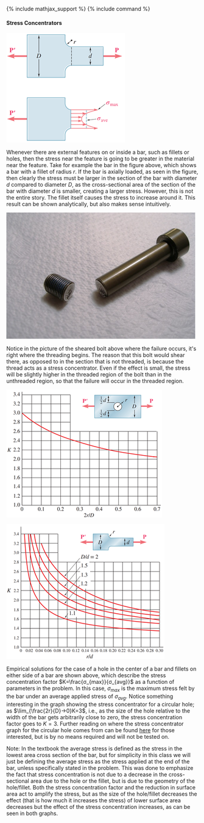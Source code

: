 {% include mathjax_support %}
{% include command %}

#### Stress Concentrators

![](./SC1.png)

Whenever there are external features on or inside a bar, such as fillets or holes, then the stress near the feature is going to be greater in the material near the feature. Take for example the bar in the figure above, which shows a bar with a fillet of radius $r$. If the bar is axially loaded, as seen in the figure, then clearly the stress must be larger in the section of the bar with diameter $d$ compared to diameter $D$, as the cross-sectional area of the section of the bar with diameter $d$ is smaller, creating a larger stress. However, this is not the entire story. The fillet itself causes the stress to increase around it. This result can be shown analytically, but also makes sense intuitively. 

![](./SC2.png)

Notice in the picture of the sheared bolt above where the failure occurs, it's right where the threading begins. The reason that this bolt would shear there, as opposed to in the section that is not threaded, is because the thread acts as a stress concentrator. Even if the effect is small, the stress will be slightly higher in the threaded region of the bolt than in the unthreaded region, so that the failure will occur in the threaded region. 

![](./SC3.png)

![](./SC4.png)

Empirical solutions for the case of a hole in the center of a bar and fillets on either side of a bar are shown above, which describe the stress concentration factor $K=\frac{σ_{max}}{σ_{avg}}$ as a function of parameters in the problem. In this case, $σ_{max}$ is the maximum stress felt by the bar under an average applied stress of $σ_{avg}$. Notice something interesting in the graph showing the stress concentrator for a circular hole; as $\lim_{\frac{2r}{D}→0}⁡K=3$, i.e., as the size of the hole relative to the width of the bar gets arbitrarily close to zero, the stress concentration factor goes to $K=3$. Further reading on where the stress concentrator graph for the circular hole comes from can be found [here](https://www.fracturemechanics.org/hole.html) for those interested, but is by no means required and will not be tested on.

Note: In the textbook the average stress is defined as the stress in the lowest area cross section of the bar, but for simplicity in this class we will just be defining the average stress as the stress applied at the end of the bar, unless specifically stated in the problem. This was done to emphasize the fact that stress concentration is not due to a decrease in the cross-sectional area due to the hole or the fillet, but is due to the geometry of the hole/fillet. Both the stress concentration factor and the reduction in surface area act to amplify the stress, but as the size of the hole/fillet decreases the effect (that is how much it increases the stress) of lower surface area decreases but the effect of the stress concentration increases, as can be seen in both graphs.
